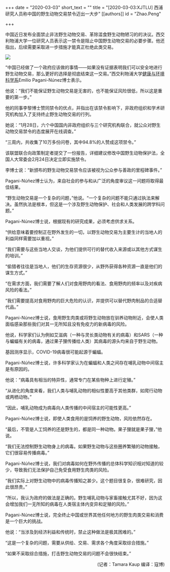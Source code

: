 +++
date = "2020-03-03"
short_text = ""
title = "[2020-03-03:XJTLU] 西浦研究人员称中国的野生动物交易禁令迈出一大步"
[[authors]]
    id = "Zhao.Peng"

+++

<p>中国近日发布全面禁止非法野生动物交易、革除滥食野生动物陋习的的决议。西交利物浦大学一位研究人员表示这一禁令是阻止中国野生动物交易的必要步骤。他还指出，后续需要采取进一步措施才能真正杜绝此类交易。</p><p><img src="https://www.xjtlu.edu.cn/en/assets/images/news/2020/02/Pangolin2.jpg"></p><p>“中国已经做了一个政府应该做的事情——如果没有证据表明我们可以安全地进行野生动物交易，那么更好的选择是彻底结束这一交易。”西交利物浦大学<a href="https://www.xjtlu.edu.cn/en/study/departments/academic-departments/health-and-environmental-sciences/" target="_blank">健康与环境科学系</a>Emilio Pagani-Núnez博士表示。</p><p>他说：“我们不能保证野生动物交易是无害的，也不能保证风险很低，所以这是重要的第一步。”</p><p>他的同事李黎博士赞同禁令的优点，并指出在该禁令影响下，非政府组织和学术研究机构加入了支持终止野生动物交易的行列。</p><p>她说：“1月28日，六个中国国内非政府组织与三个研究机构联合，就公众对野生动物交易禁令的态度展开在线调查。”</p><p>“三周内，共收集了10万多份问卷，其中94.8%的人赞成这项禁令。”</p><p>该联盟联合向政策制定者提交了一份报告，详细建议修改中国野生动物保护法，全国人大常委会2月24日决定立即实施禁令。</p><p>李博士说：“新颁布的野生动物交易禁令应该被视为公众参与善政的里程碑事件。”</p><p><span></span></p><p>Pagani-Núñez博士认为，来自社会的参与和从广泛的角度审议这一问题将取得最佳结果。</p><p>“野生动物交易是一个复杂的问题，”他说。“一个复杂的问题不能只通过执法来解决。虽然执法是根本，但这是一个涉及野生动物保护、社会和人类发展的跨学科问题。”</p><p>Pagani-Núnez博士说，根据现有的研究成果，必须考虑供求关系。</p><p>“供给意味着要控制正在野外发生的一切，以野生动物交易为主要生计的当地人的利益同样需要加以重视。”</p><p>“我们需要与这些当地人交谈，为他们提供可行的替代收入来源或以其他方式谋生的培训。”</p><p>“偷猎者往往是当地人，他们的生存资源很少，从野外获得各种资源一直是他们的谋生方式。”</p><p>“在需求方面，我们需要了解人们对食用野肉的看法、食用野肉的频率以及对疾病风险的看法。”</p><p>“我们需要提高对食用野肉的巨大危险的认识，并提供可以替代野肉制品的合适替代品。”</p><p>Pagani-Núnez博士说，食用野生肉类或将野生动物放在驯养动物附近，会使人类面临感染那些我们对其一无所知且没有免疫力的新病毒的风险。</p><p>他说，科学家们认为例如艾滋病（一种与灵长类动物有关的病毒）和SARS（一种与蝙蝠有关的病毒，通过果子狸传播给人类）其病毒的源头均来自于野生动物。</p><p>基因测序显示，COVID-19病毒很可能起源于蝙蝠。</p><p>Pagani-Núñez博士说，许多科学家认为在蝙蝠和人类之间存在哺乳动物中间宿主是有原因的。</p><p>他说：“病毒具有相当的特异性，通常专门在某些物种上进行定殖。”</p><p>“从进化的角度来看，我们人类与哺乳动物的相似性要高于其他类群，如爬行动物或两栖动物。”</p><p>“因此，哺乳动物成为病毒向人类传播的中间宿主的可能性更高。”</p><p>Pagani-Núñez博士说，即使人类食用的是饲养的野生动物，风险依然存在。</p><p>“最后，不管是人工饲养的还是野生的，都是同一种动物。果子狸就是果子狸，”他说。</p><p>“我们无法控制野生动物身上的病毒。如果野生动物与这些圈养繁殖的动物接触，它们很容易传播病毒。”</p><p>Pagani-Núñez博士说，我们对病毒如何在野外传播的总体科学知识相对知道的较少，导致我们无法保护自己免受食用野生肉类的风险。</p><p>“我们实际上对野生动物中的病毒传播知之甚少。这个题目很复杂，很难研究，因此很昂贵。”</p><p>“所以，我认为政府的做法是正确的。野生哺乳动物与家畜接触尤其不好，因为这会增加我们一无所知的病毒在人类宿主体内变异和定殖的风险。”</p><p>Pagani-Núnez博士说，完全终止中国或世界其他任何地方的野生肉类交易和消费是一个巨大的挑战。</p><p>他说：“当涉及到经济利益和传统时，禁止这种做法是极其困难的。”</p><p>“这是一个复杂的问题，需要从供给、交易、需求各个角度采取综合措施。”</p><p>“如果不采取综合措施，打击野生动物交易的问题不会很快结束。”</p><p style="text-align: right;">(记者：Tamara Kaup  编译：寇博)</p>			
